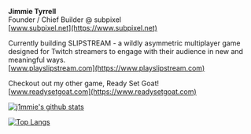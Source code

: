 **Jimmie Tyrrell** \
Founder / Chief Builder @ subpixel \
[www.subpixel.net](https://www.subpixel.net)

Currently building SLIPSTREAM - a wildly asymmetric multiplayer game designed for Twitch streamers to engage with their audience in new and meaningful ways. \
[www.playslipstream.com](https://www.playslipstream.com)

Checkout out my other game, Ready Set Goat! \
[www.readysetgoat.com](https://www.readysetgoat.com)


[![j1mmie's github stats](https://github-readme-stats.vercel.app/api?username=j1mmie&theme=github_dark&show_icons=true&count_private=true&include_all_commits=true&custom_title=j1mmie%20statistics)](https://github.com/j1mmie)

[![Top Langs](https://github-readme-stats.vercel.app/api/top-langs/?username=j1mmie&layout=compact&theme=github_dark&hide=cmake,makefile,shell)](https://github.com/j1mmie)

